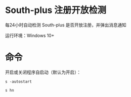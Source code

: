# South-plus 注册开放检测

每24小时自动检测 South-plus 是否开放注册，并弹出消息通知

 运行环境：Windows 10+


# 命令

开启或关闭程序自启动（默认为开启）：

```
s -autostart
```

```
s hn
```




